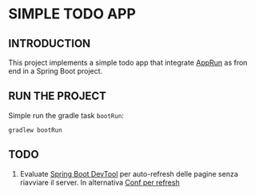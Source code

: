 # SIMPLE TODO APP

## INTRODUCTION

This project implements a simple todo app that integrate [AppRun](https://github.com/yysun/apprun) as fron end in a Spring Boot project.

## RUN THE PROJECT

Simple run the gradle task `bootRun`:
```
gradlew bootRun
```

## TODO

1. Evaluate [Spring Boot DevTool](https://howtodoinjava.com/spring-boot2/developer-tools-module-tutorial/) per auto-refresh delle pagine senza riavviare il server. In alternativa [Conf per refresh](https://blog.codeleak.pl/2016/12/thymeleaf-reload-templates-and-static-resources.html)


  